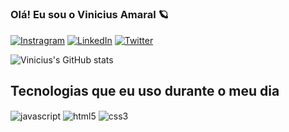 # 
### Olá! Eu sou o Vinicius Amaral 🪐

[![Instragram](https://img.shields.io/badge/Instagram-E4405F?style=for-the-badge&logo=instagram&logoColor=white)](https://www.instagram.com/vini_amaralx/)
[![LinkedIn](https://img.shields.io/badge/LinkedIn-0077B5?style=for-the-badge&logo=linkedin&logoColor=white)](https://www.linkedin.com/in/vinicius-amaral-91b708231/)
[![Twitter](https://img.shields.io/badge/Twitter-1DA1F2?style=for-the-badge&logo=twitter&logoColor=white)](https://twitter.com/Vinicius_Amarl?t=mFTViXIZZ2dVZ4WdgHAgGw&s=08)

![Vinicius's GitHub stats](https://github-readme-stats.vercel.app/api?username=vin3z&show_icons=true&theme=tokyonight)

## Tecnologias que eu uso durante o meu dia

<div style="display: inline_block><br/>               
<img align="center" alt="css" src="https://img.shields.io/badge/CSS-239120?&style=for-the-badge&logo=css3&logoColor=white" />
<img align="center" alt="javascript" src="https://img.shields.io/badge/JavaScript-323330?style=for-the-badge&logo=javascript&logoColor=F7DF1E" />
<img align="center" alt="html5" src="https://img.shields.io/badge/HTML5-E34F26?style=for-the-badge&logo=html5&logoColor=white" />
<img align="center" alt="css3" src="https://img.shields.io/badge/CSS3-1572B6?style=for-the-badge&logo=css3&logoColor=white" />                                                                                                                              
                                                                                                                              

</div>



